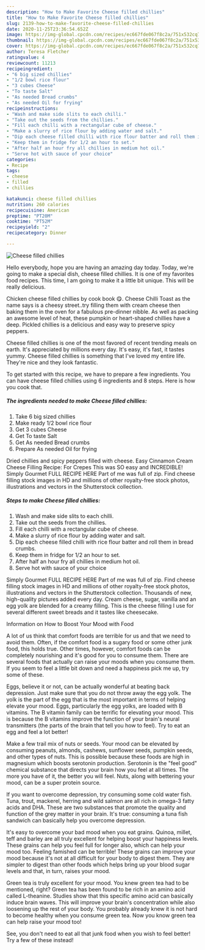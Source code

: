 ```yaml
---
description: "How to Make Favorite Cheese filled chillies"
title: "How to Make Favorite Cheese filled chillies"
slug: 2139-how-to-make-favorite-cheese-filled-chillies
date: 2020-11-25T23:36:54.652Z
image: https://img-global.cpcdn.com/recipes/ec667fde067f8c2a/751x532cq70/cheese-filled-chillies-recipe-main-photo.jpg
thumbnail: https://img-global.cpcdn.com/recipes/ec667fde067f8c2a/751x532cq70/cheese-filled-chillies-recipe-main-photo.jpg
cover: https://img-global.cpcdn.com/recipes/ec667fde067f8c2a/751x532cq70/cheese-filled-chillies-recipe-main-photo.jpg
author: Teresa Fletcher
ratingvalue: 4
reviewcount: 11213
recipeingredient:
- "6 big sized chillies"
- "1/2 bowl rice flour"
- "3 cubes Cheese"
- "To taste Salt"
- "As needed Bread crumbs"
- "As needed Oil for frying"
recipeinstructions:
- "Wash and make side slits to each chilli."
- "Take out the seeds from the chillies."
- "Fill each chilli with a rectangular cube of cheese."
- "Make a slurry of rice flour by adding water and salt."
- "Dip each cheese filled chilli with rice flour batter and roll them in bread crumbs."
- "Keep them in fridge for 1/2 an hour to set."
- "After half an hour fry all chillies in medium hot oil."
- "Serve hot with sauce of your choice"
categories:
- Recipe
tags:
- cheese
- filled
- chillies

katakunci: cheese filled chillies 
nutrition: 260 calories
recipecuisine: American
preptime: "PT20M"
cooktime: "PT52M"
recipeyield: "2"
recipecategory: Dinner

---
```



![Cheese filled chillies](https://img-global.cpcdn.com/recipes/ec667fde067f8c2a/751x532cq70/cheese-filled-chillies-recipe-main-photo.jpg)

Hello everybody, hope you are having an amazing day today. Today, we're going to make a special dish, cheese filled chillies. It is one of my favorites food recipes. This time, I am going to make it a little bit unique. This will be really delicious.

Chicken cheese filled chillies by cook book 😋. Cheese Chilli Toast as the name says is a cheesy street..try filling them with cream cheese then baking them in the oven for a fabulous pre-dinner nibble. As well as packing an awesome level of heat, these pumpkin or heart-shaped chillies have a deep. Pickled chillies is a delicious and easy way to preserve spicy peppers.

Cheese filled chillies is one of the most favored of recent trending meals on earth. It's appreciated by millions every day. It's easy, it's fast, it tastes yummy. Cheese filled chillies is something that I've loved my entire life. They're nice and they look fantastic.


To get started with this recipe, we have to prepare a few ingredients. You can have cheese filled chillies using 6 ingredients and 8 steps. Here is how you cook that.

<!--inarticleads1-->

##### The ingredients needed to make Cheese filled chillies:

1. Take 6 big sized chillies
1. Make ready 1/2 bowl rice flour
1. Get 3 cubes Cheese
1. Get To taste Salt
1. Get As needed Bread crumbs
1. Prepare As needed Oil for frying


Dried chillies and spicy peppers filled with cheese. Easy Cinnamon Cream Cheese Filling Recipe: For Crepes This was SO easy and INCREDIBLE! Simply Gourmet FULL RECIPE HERE Part of me was full of zip. Find cheese filling stock images in HD and millions of other royalty-free stock photos, illustrations and vectors in the Shutterstock collection. 

<!--inarticleads2-->

##### Steps to make Cheese filled chillies:

1. Wash and make side slits to each chilli.
1. Take out the seeds from the chillies.
1. Fill each chilli with a rectangular cube of cheese.
1. Make a slurry of rice flour by adding water and salt.
1. Dip each cheese filled chilli with rice flour batter and roll them in bread crumbs.
1. Keep them in fridge for 1/2 an hour to set.
1. After half an hour fry all chillies in medium hot oil.
1. Serve hot with sauce of your choice


Simply Gourmet FULL RECIPE HERE Part of me was full of zip. Find cheese filling stock images in HD and millions of other royalty-free stock photos, illustrations and vectors in the Shutterstock collection. Thousands of new, high-quality pictures added every day. Cream cheese, sugar, vanilla and an egg yolk are blended for a creamy filling. This is the cheese filling I use for several different sweet breads and it tastes like cheesecake. 

Information on How to Boost Your Mood with Food


A lot of us think that comfort foods are terrible for us and that we need to avoid them. Often, if the comfort food is a sugary food or some other junk food, this holds true. Other times, however, comfort foods can be completely nourishing and it's good for you to consume them. There are several foods that actually can raise your moods when you consume them. If you seem to feel a little bit down and need a happiness pick me up, try some of these.

Eggs, believe it or not, can be actually wonderful at beating back depression. Just make sure that you do not throw away the egg yolk. The yolk is the part of the egg that is the most important in terms of helping elevate your mood. Eggs, particularly the egg yolks, are loaded with B vitamins. The B vitamin family can be terrific for elevating your mood. This is because the B vitamins improve the function of your brain's neural transmitters (the parts of the brain that tell you how to feel). Try to eat an egg and feel a lot better!

Make a few trail mix of nuts or seeds. Your mood can be elevated by consuming peanuts, almonds, cashews, sunflower seeds, pumpkin seeds, and other types of nuts. This is possible because these foods are high in magnesium which boosts serotonin production. Serotonin is the "feel good" chemical substance that directs your brain how you feel at all times. The more you have of it, the better you will feel. Nuts, along with bettering your mood, can be a super protein source.

If you want to overcome depression, try consuming some cold water fish. Tuna, trout, mackerel, herring and wild salmon are all rich in omega-3 fatty acids and DHA. These are two substances that promote the quality and function of the grey matter in your brain. It's true: consuming a tuna fish sandwich can basically help you overcome depression. 

It's easy to overcome your bad mood when you eat grains. Quinoa, millet, teff and barley are all truly excellent for helping boost your happiness levels. These grains can help you feel full for longer also, which can help your mood too. Feeling famished can be terrible! These grains can improve your mood because it's not at all difficult for your body to digest them. They are simpler to digest than other foods which helps bring up your blood sugar levels and that, in turn, raises your mood.

Green tea is truly excellent for your mood. You knew green tea had to be mentioned, right? Green tea has been found to be rich in an amino acid called L-theanine. Studies show that this specific amino acid can basically induce brain waves. This will improve your brain's concentration while also loosening up the rest of your body. You probably already knew it is not hard to become healthy when you consume green tea. Now you know green tea can help raise your mood too!

See, you don't need to eat all that junk food when you wish to feel better! Try a few of these instead!

